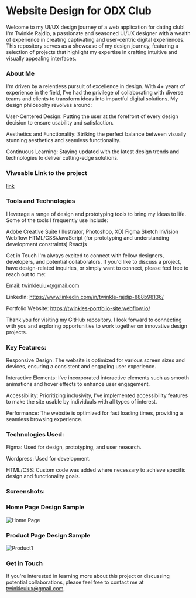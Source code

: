 # Website Design for ODX Club

Welcome to my UI/UX design journey of a web application for dating club! I'm Twinkle Rajdip, a passionate and seasoned UI/UX designer with a wealth of experience in creating captivating and user-centric digital experiences. This repository serves as a showcase of my design journey, featuring a selection of projects that highlight my expertise in crafting intuitive and visually appealing interfaces.

### About Me
I'm driven by a relentless pursuit of excellence in design. With 4+ years of experience in the field, I've had the privilege of collaborating with diverse teams and clients to transform ideas into impactful digital solutions. My design philosophy revolves around:

User-Centered Design: Putting the user at the forefront of every design decision to ensure usability and satisfaction.

Aesthetics and Functionality: Striking the perfect balance between visually stunning aesthetics and seamless functionality.

Continuous Learning: Staying updated with the latest design trends and technologies to deliver cutting-edge solutions.

### Viweable Link to the project
[link](https://www.figma.com/file/sKDxaOudXQ0svYbAAaXqlc/ODX-Website-FinalOne?type=design&node-id=0%3A1&mode=design&t=A6ScmFLSINNhbctE-1)


### Tools and Technologies
I leverage a range of design and prototyping tools to bring my ideas to life. Some of the tools I frequently use include:

Adobe Creative Suite (Illustrator, Photoshop, XD)
Figma
Sketch
InVision
Webflow
HTML/CSS/JavaScript (for prototyping and understanding development constraints)
Reactjs

Get in Touch
I'm always excited to connect with fellow designers, developers, and potential collaborators. If you'd like to discuss a project, have design-related inquiries, or simply want to connect, please feel free to reach out to me:

Email: twinkleuiux@gmail.com

LinkedIn: https://www.linkedin.com/in/twinkle-rajdip-888b98136/

Portfolio Website: https://twinkles-portfolio-site.webflow.io/

Thank you for visiting my GitHub repository. I look forward to connecting with you and exploring opportunities to work together on innovative design projects.


### Key Features:

Responsive Design: The website is optimized for various screen sizes and devices, ensuring a consistent and engaging user experience.

Interactive Elements: I've incorporated interactive elements such as smooth animations and hover effects to enhance user engagement.

Accessibility: Prioritizing inclusivity, I've implemented accessibility features to make the site usable by individuals with all types of interest.

Performance: The website is optimized for fast loading times, providing a seamless browsing experience.

### Technologies Used:

Figma: Used for design, prototyping, and user research.

Wordpress: Used for development.

HTML/CSS: Custom code was added where necessary to achieve specific design and functionality goals.


### Screenshots:

### Home Page Design Sample
![Home Page](https://github.com/Twinkle-des/WebDesigns/assets/85760141/057639f4-0bdb-4991-82a0-148f6d1c6cbe)



### Product Page Design Sample
![Product1](https://github.com/Twinkle-des/WebDesigns/assets/85760141/37df9e65-44bd-4d10-b04e-45506d7d99f8)



### Get in Touch
If you're interested in learning more about this project or discussing potential collaborations, please feel free to contact me at twinkleuiux@gmail.com.

